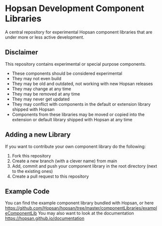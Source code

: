 # Hopsan Development Component Libraries
A central repository for experimental Hopsan component libraries that are under more or less active development.

## Disclaimer
This repository contains experimental or special purpose components.

- These components should be considered experimental
- They may not even build
- They may be old and outdated, not working with new Hopsan releases
- They may change at any time
- They may be removed at any time
- They may never get updated
- They may conflict with components in the default or extension library shipped with Hopsan
- Components from these libraries may be moved or copied into the extension or default library shipped with Hopsan at any time

## Adding a new Library
If you want to contribute your own component library do the following:

1. Fork this repository
2. Create a new branch (with a clever name) from main
3. Add, commit and push your component library in the root directory (next to the existing ones)
4. Create a pull request to this repository

## Example Code
You can find the example component library bundled with Hopsan, or here https://github.com/Hopsan/hopsan/tree/master/componentLibraries/exampleComponentLib
You may also want to look at the documentation https://hopsan.github.io/documentation
